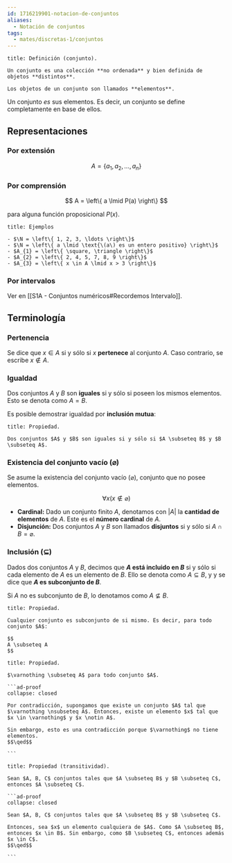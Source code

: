 ```yaml
---
id: 1716219901-notacion-de-conjuntos
aliases:
  - Notación de conjuntos
tags:
  - mates/discretas-1/conjuntos
---
```


```ad-definition
title: Definición (conjunto).

Un conjunto es una colección **no ordenada** y bien definida de objetos **distintos**.

Los objetos de un conjunto son llamados **elementos**.

```

Un conjunto *es* sus elementos. Es decir, un conjunto se define completamente en base de ellos.

## Representaciones

### Por extensión

$$
A = \left\{ a_{1}, a_{2}, \ldots, a_{n} \right\}
$$

### Por comprensión

$$
A = \left\{ a \lmid P(a) \right\}
$$

para alguna función proposicional $P(x)$.

```ad-example
title: Ejemplos

- $\N = \left\{ 1, 2, 3, \ldots \right\}$
- $\N = \left\{ a \lmid \text{\(a\) es un entero positivo} \right\}$
- $A_{1} = \left\{ \square, \triangle \right\}$
- $A_{2} = \left\{ 2, 4, 5, 7, 8, 9 \right\}$
- $A_{3} = \left\{ x \in A \lmid x > 3 \right\}$

```

### Por intervalos

Ver en [[S1A - Conjuntos numéricos#Recordemos Intervalo]].

## Terminología

### Pertenencia

Se dice que $x \in A$ si y sólo si $x$ **pertenece** al conjunto $A$. Caso contrario, se escribe $x \notin A$.

### Igualdad

Dos conjuntos $A$ y $B$ son **iguales** si y sólo si poseen los mismos elementos. Esto se denota como $A = B$.

Es posible demostrar igualdad por **inclusión mutua**:

```ad-proposition
title: Propiedad.

Dos conjuntos $A$ y $B$ son iguales si y sólo si $A \subseteq B$ y $B \subseteq A$.

```

### Existencia del conjunto vacío ($\varnothing$)

Se asume la existencia del conjunto vacío ($\varnothing$), conjunto que no posee elementos.

$$
\forall x (x \notin \varnothing)
$$

- **Cardinal:** Dado un conjunto finito $A$, denotamos con $|A|$ la **cantidad de elementos** de $A$. Este es el **número cardinal** de $A$.
- **Disjunción:** Dos conjuntos $A$ y $B$ son llamados **disjuntos** si y sólo si $A \cap B = \varnothing$.

### Inclusión ($\subseteq$)

Dados dos conjuntos $A$ y $B$, decimos que **$A$ está incluido en $B$** si y sólo si cada elemento de $A$ es un elemento de $B$. Ello se denota como $A \subseteq B$, y y se dice que **$A$ es subconjunto de $B$**.

Si $A$ no es subconjunto de $B$, lo denotamos como $A \nsubseteq B$.

```ad-proposition
title: Propiedad.

Cualquier conjunto es subconjunto de si mismo. Es decir, para todo conjunto $A$:

$$
A \subseteq A
$$

```

````ad-proposition
title: Propiedad.

$\varnothing \subseteq A$ para todo conjunto $A$.

```ad-proof
collapse: closed

Por contradicción, supongamos que existe un conjunto $A$ tal que $\varnothing \nsubseteq A$. Entonces, existe un elemento $x$ tal que $x \in \varnothing$ y $x \notin A$.

Sin embargo, esto es una contradicción porque $\varnothing$ no tiene elementos.
$$\qed$$

```

````

````ad-proposition
title: Propiedad (transitividad).

Sean $A, B, C$ conjuntos tales que $A \subseteq B$ y $B \subseteq C$, entonces $A \subseteq C$.

```ad-proof
collapse: closed

Sean $A, B, C$ conjuntos tales que $A \subseteq B$ y $B \subseteq C$.

Entonces, sea $x$ un elemento cualquiera de $A$. Como $A \subseteq B$, entonces $x \in B$. Sin embargo, como $B \subseteq C$, entonces además $x \in C$.
$$\qed$$

```

````
